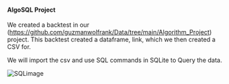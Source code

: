 #### AlgoSQL Project 


We created a backtest in our (https://github.com/guzmanwolfrank/Data/tree/main/Algorithm_Project) project. This backtest created a dataframe, link, 
which we then created a CSV for. 

We will import the csv and use SQL commands in SQLite to Query the data. 


![SQLimage](https://github.com/guzmanwolfrank/SQL/assets/29739578/a469847c-1dbf-48f5-9029-0a2caad8df92)
